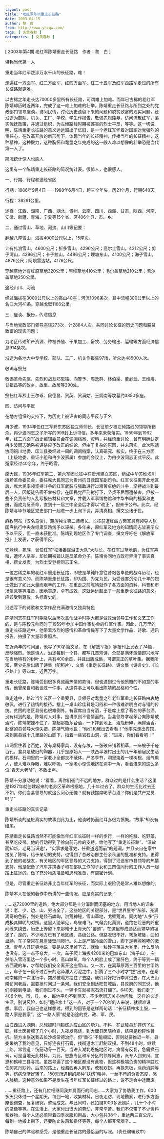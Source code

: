 ```yaml
---
layout: post
title: "老红军陈靖重走长征路"
date: 2003-04-15
author: 黎　白
from: http://www.yhcqw.com/
tags: [ 炎黄春秋 ]
categories: [ 炎黄春秋 ]
---
```



[ 2003年第4期 老红军陈靖重走长征路　作者：黎　白 ]

堪称当代第一人

重走当年红军跋涉万水千山的长征路，难！

走遍红一方面军、红二方面军、红四方面军、红二十五军及红军西路军走过的所有长征路就更难。


以古稀之年走长达70000多里所有长征路，可谓难上加难。而年已古稀的老红军陈靖却历时近两年，完成了这一难上加难的壮举。陈靖重走长征路与所到之处的党政部门领导座谈，访问民情，讨论历史遗留下来的问题和脱贫致富的现实问题，还沿途为部队、机关、工厂、学校、学生作报告，敬谒先烈陵墓，访问流散红军，落实优抚政策，并通过组织，为左倾路线时期被诬害的烈士平反，等等。这一切说明，陈靖重走长征路的意义远远超出了忆旧，是一个老红军怀着对国家对党强烈的责任心，在改革开放的新形势下，体现当年的长征精神，传播当年的长征精神，这种精神，这种毅力，这种胸怀和耄耋之年完成的这一般人难以想像的壮举恐是当代第一人了。

简况统计惊人也感人

这里有一个陈靖重走长征路的简况统计表，很惊人，也很感人。

一、行期、行程和途经省区

行期：1986年9月4日——1988年6月4日，跨三个年头，历21个月，行期640天。

行程：36261公里。

途径：江西、湖南、广西、湖北、贵州、云南、四川、西藏、甘肃、陕西、河南、安徽、新疆、青海、宁夏等15个省、区406个县、市、乡。

二、通过雪山、草地、河流、山川等记要：

翻越八座雪山，海拔4000公尺以上，15座次。


计有扎浪雪山，4600公尺；折多雪山，4296公尺；高尔士雪山，4312公尺；剪子湾山，4296公尺；卡子拉山，4486公尺；理塘东山，4100公尺；海子雪山，4876公尺；阿坝雷达站，4176公尺。

穿越草地计有红原草地320公里；阿坝草地410公里；毛尔盖草地210公里；若尔盖草地250公里。

途经山川、河流

经过海拔在3000公尺以上的高山40座；河流1096条次，其中流程300公里以上的名江大河41条。穿越戈壁1166公里。

三、座谈、报告，传递信息

与当地党政部门领导座谈273次，计2884人次。共同讨论长征的历史问题和脱贫致富的现实问题；

为老区传递矿产资源、种植养殖、干果加工、畜牧、劳务输出、运输等方面经济信息914条次。

沿途为各地大中专学校、部队、工厂、机关作报告97场，听众达48500人次。

敬谒与祭扫

敬谒革命先驱、先烈和战友邓恩铭、向警予、周逸群、林伯渠、董必武、王维舟、甘祖昌等的故乡、故里、故居等290处。

祭扫红军烈士王尔琢、段德昌、贺英、贺满姑、王炳南等坟墓约3850多座。

四、访问与平反

在地方组织的支持下，为历史上被诬害的同志平反与正名


冉少波，1934年任红三军黔东苏区独立师师长，长征前夕被左倾路线的领导所错杀。冉少波同志之子所写的999封上诉书信，多年来未获落实。1959年到1962年，红二方面军战史编辑委员会在调阅档案、资料，并经慎重讨论，曾有明确认定冉少波同志确系被诬杀应予改正的结论，但由于复杂的原因，并未落实。此次陈靖协同铜川地委、印江县委经过一周的调阅档案，认真研究、核实，终于在三方面（上级地委、重证小组和冉少波家属）参加的会议上，为冉少波同志正式平反。此冤案经过40余年，终于昭雪。


席大民，1936年红军第二、第六军团长征中在贵州建立苏区，组成中华苏维埃川滇黔革命委员会，委任席大民同志为贵州抗日救国军副司令。红军长征离开此地区后，席大民率领坚持斗争的红军武装与强敌进行过艰苦卓绝的斗争，坚持战斗到最后一人，因叛徒告密不幸被俘，在国民党严刑拷打下，坚贞不屈而遭杀害，但被一些不负责任的人乱写报告材料和文章，并载入军事博物馆和中华书局的档案和史册，而成为反革命，直到十一届三中全会后才得以“改正”，但未予公布。此次，经陈靖与毕节地区党史部门一起进一步上询下调，弄清真相，撰文公诸于世。


麻孜阿布（汉名马俊），藏族独立第二师师长。长征前遭红四方面军最高领导人张国焘执行中央左倾肃反路线予以诬杀。多年来，原红军及地方的知情同志皆表示应予以平反，但一直未获批准。陈靖到现地区作了专门调查，撰文呼吁在《解放军报》上发表，才获得平反。


安登榜，羌族，曾任红军“松潘番民游击大队”大队长。在红军过草地前，为红军筹粮，遭坏人杀害，却长期被错认是反革命分子。陈靖协同地方政府弄清了事实真相，撰文发表，为烈士安登榜同志正名。


一位古稀之年的老红军重走长征路，即使是单纯怀念往昔艰苦卓绝的战斗历程，也是很有意义的。而陈靖重走长征路，却为国、为党为民，为受诬害沉沦几十年的烈士做出了如此大量而艰辛的工作，在重走之前陈靖就作了各方面的资料、科普和市场信息等等准备，因地实施，卓有成效，这就远远超出了一般重走长征路的意义。应该受到尊敬，名标青史的。

沿途写下的诗歌和文学作品充满激情又独具特色


陈靖同志在红军时期及以后历次革命战争时期大都是做政治领导工作和文艺工作的，是与陈毅元帅同时于1959年参加中国作家协会的红军作家。因此，几万里的重走长征路途中，他带着浓烈的感情和革命情操写下了大量文学作品、诗歌、通讯报告，拍摄了大量珍贵照片。


在近两年的时间里，他写了90多篇文章，在《解放军报》等报刊上发表了74篇，反映强烈。他是诗人，沿途每到一个县，都写几首短诗，全部是满怀激情即兴地写在当地特有的树叶上，共有400余首，并且出版成集，可谓真正的草叶集。据我所知，至少先后出版了诗集（配照片）、文集《重走长征路》、诗文集《诗言史》、《长征路上》等四本，近百万字。

重走长征路，陈靖受到很多真诚而热情的款待。但也遇到过令他愤慨的不如意的事情。他曾亲自和我谈过一件事，从这件事上可以看出陈靖的品格和个性。


重走途中，路过当年苏区一个重要县，县领导对耄耋之年老红军重走长征路由衷地敬佩，进行了热情的接待。摆上一桌山珍佳肴是习俗和一种很难讲明白对与错的传统。贫困的老区县份也很难例外。有宴席自当有酒，于是席上摆了著名的茅台酒。没有料到的是，陈靖对人对事，是讲原则不管情面的。当县领导拿起茅台向陈靖敬酒时，陈靖按捺不住了，拿起那瓶茅台酒，一下摔到地上，酒瓶粉碎，满屋酒香。赴宴的县领导大惊失措。陈靖气愤地说：“你们和我出去看看！”他率先走出宾馆，来到离县城十几里路的山脚下，指着一些岩石山洞，说：“进来，你们看看吧！”


山洞里住着老百姓，没有桌椅家具，没有存粮，一张破床铺着稻草，一床被子千疮百孔，食具是破旧的陶器，几乎是原始人——陕西半坡村出土的几千年前居民生活的模样。石洞里的一家老小全都衣不蔽体，严冬季节，洞里烧着一棵树根，烟气熏人，使人难以睁眼，难以呼吸，一家老小惊慌地挤在洞中一角，看着进来的这么多位“青天大老爷”，不敢出声。


陈靖十分激动地说：“看看，离你们衙门不远的地方，群众过的是什么生活？这里是1927年就创建起来的老苏区革命根据地，几十年过去了，群众的生活比过去还不如，你们当县领导的就这么问心无愧？就有钱摆席喝茅台酒？你们是共产党员吗？”

重走长征路的真实记录

陈靖所谈的这桩真实的故事到此为止，他谈时仍面红耳赤很为愤慨，“故事”却没有结尾。


陈靖重走长征路当然不可能像当年红军长征时一样的步行，一样的吃糠、吃野菜，甚至吃皮带。他的行动得到了徐向前元帅的支持。给他写了“重走长征路”、“温故而知新，老马当识途”，“实事求是写史，任重道远而前”的题词，并且亲自在家中接见了陈靖，给予亲切的支持。也得到了总政治部主任余秋里的批准和支持。更得到了他的老战友，有关地区的军区领导的大力支持，得到了沿途省市县领导的热情支持。他是配备了汽车并携妻子和在部队工作的子女和三四位同行的工作人员一起踏上征途的。做了充分物质准备和思想准备，有周密计划。

但是，尽管重走长征路非比当年红军的长征，而实际上艰险仍是常人难以想像的。

陈靖本人在他的著作中所讲的一些情况，应是真实的记录：


……这72000里的道路，绝大部分都是十分偏僻而闭塞的地方。用当地人的话来说：老、少、边、山、穷占全了。这些地区的关键部分，是“世界屋脊”东部，充满离奇的色彩，到处是怪石嶙峋，洪荒神秘，雪山草地，戈壁荒滩，同内地“人多”形成极其鲜明的对照。这里人迹罕见，鸟雀难飞，气候变化莫测，道路在险恶的岭壑间缠来绕去。历史上传留下来那难于上青天的“蜀道”，在这里却成通达而繁华的坦途了。是的，不少地方已有了地区级、县级公路。但路况很不好，弯急坡陡，曲如盘肠，车子常常在悬崖陡壁间爬行。头上是严酷冷面的雪山，脚下是奔腾咆哮的激流。青年人开玩笑地说：要是从这里掉下去，就像一粒砂子落进大瓮里，什么反响也没有。这一点不夸大。一次，车子爬上海拔4200米的巴塘东山（海子山），突然陷入雪沼里达一个多小时。高山缺氧，每个人的脸上成了猪肝色，终于等到一辆去西藏的车，才帮助我们安全离开这座雪山。又一次，在离草原两三百里的甘孚路上，车子在一段不过百米的沼泽滞入污泥之中。折腾了三个小时才“拔”出来。在秦岭南麓的一次北行中，突然被塌方拦住了去路，我们只好把行李背过去。在大巴山南访问老后，需要抢时间过一条河。我们安全到达旺苍城后，县政府的同志说，他们刚接到电话，我们刚过不久，一辆卡车就被泥石流打翻了。640天，我们走了406个地、市、县、乡，每地平均不到两天。不少老同志关心地问我，这样的长途生活，别说风险，如何“适应水土”这一点，对于一个70岁的人来说，就很难设想。事后，我自己也这样想过。得到的回答是这样两句话：“长征精神水土服，一路人家是我家”。这“一路人家”就是沿途的党、政、军、民。


由江西进入湖南，总想抓时间锻炼适应山区的能力。不料，在武陵县却摔伤了左脚。经土医折腾了几个小时，入夜发高烧，到大庸县医院检查，结果是粉碎性骨折。院方主张送我去长沙或常德治疗。但“重征”不能顺延，否则就要推迟一年。县委采纳了我的意见，只好连夜打石膏，找街道木工赶制双拐。不到48小时，继续上路。常言道：伤筋动骨一百天。当进入湖北恩施地区时，病情有反复，急需换石膏，可是当地无此材料。为此，恩施专区和军分区的领导同志，派专人到来凤、宣恩和鹤峰三县寻找。虽然寻遍了这个地区都没有此物，但这种极端负责的精神胜过任何灵丹妙药。后来的路上，经湘西再入黔东，改制双拐，再换夹板，涂药消肿等等，伤病渐渐好转了。150天所遇到的那种“扶伤”精神，一丝不苟的负责态度，感人肺腑。这种意外如果不是发生在当年红军长征经过的路上，说不定会中途而废。


……重征路上，还有几位相继同我并肩而行的同志……大家为了协助我工作，600多天只休过一个星期天。每到一地，收集材料，日夜走访，现地勘察，进行多方面座谈调查，反复研究，整理成文。与此同时，还拍摄1000多张照片，几十个小时的录像等等。在生活上，大家付出很大的劳动，非常辛苦。我们不仅带了不少资料和器物，每个人还必须带着四季衣服和用品，大小包共38个，重达两三百公斤。每到一地搬上搬下，还要防止失落和损坏等等，每个人都非常艰辛……

陈靖自己的体验和感受，是他重走长征路的最恰当的写照。（责任编辑致中）


